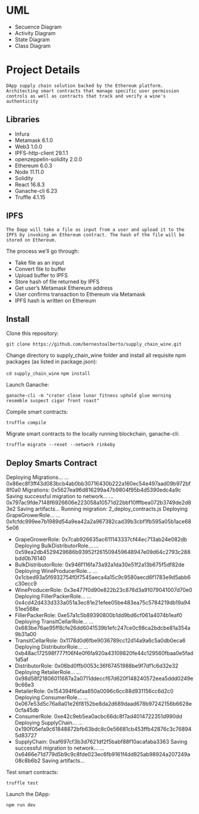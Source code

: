 # UML
* Secuence Diagram
* Activity Diagram
* State Diagram
* Class Diagram

# Project Details
``DApp supply chain solution backed by the Ethereum platform. Architecting smart contracts that manage specific user permission controls as well as contracts that track and verify a wine's authenticity``
## Libraries
* Infura
* Metamask 6.1.0
* Web3 1.0.0
* IPFS-http-client 29.1.1
* openzeppelin-solidity 2.0.0
* Ethereum 6.0.3
* Node 11.11.0
* Solidity
* React 16.8.3
* Ganache-cli  6.23
* Truffle 4.1.15

## IPFS

``The Dapp will take a file as input from a user and upload it to the IPFS by invoking an Ethereum contract. The hash of the file will be stored on Ethereum.``

The process we’ll go through:

* Take file as an input
* Convert file to buffer
* Upload buffer to IPFS
* Store hash of file returned by IPFS
* Get user’s Metamask Ethereum address
* User confirms transaction to Ethereum via Metamask
* IPFS hash is written on Ethereum

## Install 
Clone this repository:

`git clone https://github.com/bernestoalberto/supply_chain_wine.git`

Change directory to supply_chain_wine folder and install all requisite npm packages (as listed in package.json):

`cd supply_chain_wine`
`npm install`

Launch Ganache:

`ganache-cli -m "crater close lunar fitness uphold glue morning resemble suspect cigar front roast"`

Compile smart contracts:

`truffle compile`

Migrate smart contracts to the locally running blockchain, ganache-cli:

`truffle migrate --reset --network rinkeby`

## Deploy Smarts Contract 
 Deploying Migrations...
  ... 0x86ec8f3ff43d083bcb4ab0bb30716430b222a160ec54e497aad09b972bf8f0a0
  Migrations: 0x5627ea96d816299a47b9804f95b4d5390edc4a9c
Saving successful migration to network...
  ... 0x797ac9fde7148f6926606e223058a10571d22bbf10fffbea072b3749de2d83e2
Saving artifacts...
Running migration: 2_deploy_contracts.js
  Deploying GrapeGrowerRole...
  ... 0xfcfdc999ee7b1989d54a9ea42a2a967382cad39b3cbf1fb595a05b1ace685e06
* GrapeGrowerRole: 0x7cab926635ac611143337cf44ec713ab24e082db
  Deploying BulkDistributorRole...
  ... 0x59ea2db4529429686b93952f261509459648947e09d64c2793c288bdd0b76140
*  BulkDistributorRole: 0x946f116fa73a92a1da30e51f2a13b675f5df82de
  Deploying WineProducerRole...
  ... 0x1cbed93a5f6932754f0f7545aeca4a15c9c9580aecd6f1783e9d5abb6c30ecc9
*  WineProducerRole: 0x3e477f0d90e822b23c876d3a91079041007d70e0
  Deploying FillerPackerRole...
  ... 0x4cd42d433d333a051a3ec81e21efee05be483ea75c5784219db19a9451ee568e
*  FillerPackerRole: 0xe57a1c5b89390800b1dd9bd6cf061a4074b1eaf0
  Deploying TransitCellarRole...
  ... 0x683be76ae95ff8cfe26dd6041539b1efc247ce0c98ca2bdcbe81a354a9b31a00
*  TransitCellarRole: 0x1178d0d6fbe9036789cc12d14a9a6c5a0db0eca6
  Deploying DistributorRole...
  ... 0xb48ac172598f777f06f4e0f6fa920a43109820fe44c129560fbaa0e5fad1d5af
*  DistributorRole: 0x06bd0ffb0053c36f67451988be9f7df1c6d32e32
  Deploying RetailerRole...
  ... 0x98d58f21806011687a2a0711ddeccf67d620f148240572eea5ddd0249e9c66e3
*  RetailerRole: 0x154394f6afaa850a0096c6cc88d931156cc6d2c0
  Deploying ConsumerRole...
  ... 0x067e53d5c76a8a01e26f8152be8da2d689daad678b97242156b6628e0cfa45db
*  ConsumerRole: 0xe42c9eb5ea0acbc66dc8f7ad4014722351d990dd
  Deploying SupplyChain...
  ... 0x190f05efa9c61848872bfb63bdc8c0e56681cb453ffb42876c3c768945d83727
*  SupplyChain: 0xaf697cf3b3d7621df2f5babf88f10acafaba3363
Saving successful migration to network...
  ... 0x6466e71d779d5b9c9c8fde023ec6fb9161f4dd825ab98924a207249a08c8b6b2
Saving artifacts...

Test smart contracts:

`truffle test`



Launch the DApp:

`npm run dev`